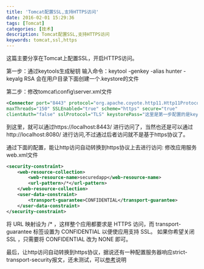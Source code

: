 ```yaml
---
title: 'Tomcat配置SSL,支持HTTPS访问'
date: 2016-02-01 15:29:36
tags: [Tomcat]
categories: [技术]
description: Tomcat配置SSL,支持HTTPS访问
keywords: tomcat,ssl,https
---
```

这篇主要分享在Tomcat上配置SSL，开启HTTPS访问。
<!--more-->
第一步：通过keytools生成秘钥
输入命令：keytool -genkey -alias hunter -keyalg RSA
会在用户目录下面创建一个.keystore的文件

第二步：修改tomcat\config\server.xml文件
~~~xml
<Connector port="8443" protocol="org.apache.coyote.http11.Http11Protocol"
maxThreads="150" SSLEnabled="true" scheme="https" secure="true"
clientAuth="false" sslProtocol="TLS" keystorePass="这里是第一步配置的是keystore密码" />
~~~

到这里，就可以通过https://localhost:8443/ 进行访问了，当然也还是可以通过http://localhost:8080/ 进行访问,不过通过后者访问就不是基于https协议了。

通过下面的配置，能让http访问自动转换到https协议上去进行访问:
修改应用服务web.xml文件
~~~xml
<security-constraint>
    <web-resource-collection>
        <web-resource-name>securedapp</web-resource-name>
        <url-pattern>/*</url-pattern>
    </web-resource-collection>
    <user-data-constraint>
        <transport-guarantee>CONFIDENTIAL</transport-guarantee>
    </user-data-constraint>
</security-constraint>
~~~
将 URL 映射设为 /* ，这样整个应用都要求是 HTTPS 访问，而 transport-guarantee 标签设置为 CONFIDENTIAL 以便使应用支持 SSL。
如果你希望关闭 SSL ，只需要将 CONFIDENTIAL 改为 NONE 即可。

最后，让http访问自动转换到https协议，据说还有一种配置服务器响应strict-transport-security报文，还未测试，可以[参考](http://www.2cto.com/Article/201505/398588.html)说明

<!-- 
http自动跳转https访问的第二种方式：
服务器响应strict-transport-security报文 （未测试）
http://www.2cto.com/Article/201505/398588.html

思考：

第一种，可能是请求到了服务器之后，由服务器进行转换

第二种，可能是由浏览器来判断进行转换

如果成立，第二种性能要优于第一种？ -->


